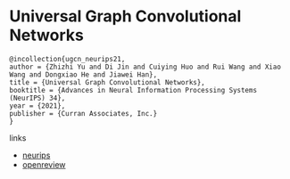 # Universal Graph Convolutional Networks

```
@incollection{ugcn_neurips21,
author = {Zhizhi Yu and Di Jin and Cuiying Huo and Rui Wang and Xiao Wang and Dongxiao He and Jiawei Han},
title = {Universal Graph Convolutional Networks},
booktitle = {Advances in Neural Information Processing Systems (NeurIPS) 34},
year = {2021},
publisher = {Curran Associates, Inc.}
}
```

links
- [neurips](https://neurips.cc/Conferences/2021/ScheduleMultitrack?event=28623)
- [openreview](https://openreview.net/forum?id=MSXDyfli9vy)

